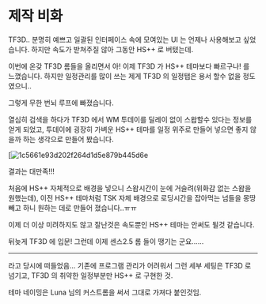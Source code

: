 # 제작 비화
TF3D.. 분명히 예쁘고 일괄된 인터페이스 속에 모여있는 UI 는 언제나 사용해보고 싶었습니다. 하지만 속도가 받쳐주질 않아 그동안 HS++ 로 버텼는데.

이번에 온갖 TF3D 롬들을 올리면서 아! 이제 TF3D 가 HS++ 테마보다 빠르구나! 를 느꼈습니다. 하지만 일정관리를 많이 쓰는 제게 TF3D 의 일정탭은 용서 할수 없을 정도였으니..

그렇게 무한 번뇌 루프에 빠졌습니다.

열심히 검색을 하다가 TF3D 에서 WM 투데이를 딜레이 없이 스왑할수 있다는 정보를 얻게 되었고, 투데이에 굉장히 가벼운 HS++ 테마를 일정 위주로 만들어 넣으면 좋지 않을까 하는 생각으로 만들어 봤습니다.

[![1c5661e93d202f264d1d5e879b445d6e](http://wp.funlabz.net/wp-content/uploads/2015/07/1c5661e93d202f264d1d5e879b445d6e.jpg)

결과는 대만족!!!

처음에 HS++ 자체적으로 배경을 넣으니 스왑시간이 눈에 거슬려(위화감 없는 스왑을 원했는데), 이전 HS++ 테마처럼 TSK 자체 배경으로 로딩시간을 잡아먹는 넘들을 몽땅 빼고 하니 원하는 데로 만들어 졌습니다..ㅠㅠ

이제 더 이상 미려하지도 않고 잘난것은 속도뿐인 HS++ 테마는 안써도 될것 같습니다.

뒤늦게 TF3D 에 입문! 그런데 이제 센스2.5 롬 들이 땡기는 군요......

---

라고 당시에 떠들었음... 기존에 프로그램 관리가 어려워서 그런 세부 세팅은 TF3D 로 넘기고, TF3D 의 취약한 일정부분만 HS++ 로 구현한 것.

테마 네이밍은 Luna 님의 커스트롬을 써서 그대로 가져다 붙인것임.
